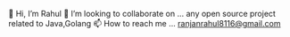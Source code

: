 👋 Hi, I’m Rahul
💞️ I’m looking to collaborate on ... any open source project related to Java,Golang
📫 How to reach me ... ranjanrahul8116@gmail.com
